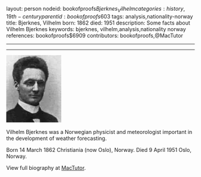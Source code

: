 layout: person
nodeid: bookofproofs$Bjerknes_Vilhelm
categories: history,19th-century
parentid: bookofproofs$603
tags: analysis,nationality-norway
title: Bjerknes, Vilhelm
born: 1862
died: 1951
description: Some facts about Vilhelm Bjerknes
keywords: bjerknes, vilhelm,analysis,nationality norway
references: bookofproofs$6909
contributors: bookofproofs,@MacTutor

---


---

![Bjerknes_Vilhelm.jpg](https://github.com/bookofproofs/bookofproofs.github.io/blob/main/_sources/_assets/images/portraits/Bjerknes_Vilhelm.jpg?raw=true)

Vilhelm  Bjerknes  was a Norwegian physicist and meteorologist important in the development of weather forecasting.

Born 14 March 1862 Christiania (now Oslo), Norway. Died 9 April 1951 Oslo, Norway.


View full biography at [MacTutor](https://mathshistory.st-andrews.ac.uk/Biographies/Bjerknes_Vilhelm/).